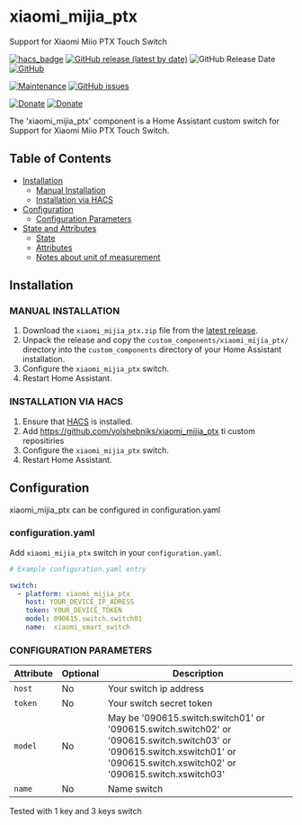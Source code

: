 # xiaomi_mijia_ptx
Support for Xiaomi Miio PTX Touch Switch

[![hacs_badge](https://img.shields.io/badge/HACS-Custom-orange.svg)](https://github.com/custom-components/hacs)
[![GitHub release (latest by date)](https://img.shields.io/github/v/release/volshebniks/xiaomi_mijia_ptx)](https://github.com/volshebniks/xiaomi_mijia_ptx/releases)
![GitHub Release Date](https://img.shields.io/github/release-date/volshebniks/xiaomi_mijia_ptx)
[![GitHub](https://img.shields.io/github/license/volshebniks/xiaomi_mijia_ptx)](LICENSE)

[![Maintenance](https://img.shields.io/badge/Maintained%3F-Yes-brightgreen.svg)](https://github.com/volshebniks/xiaomi_mijia_ptx/graphs/commit-activity)
[![GitHub issues](https://img.shields.io/github/issues/volshebniks/xiaomi_mijia_ptx)](https://github.com/volshebniks/xiaomi_mijia_ptx/issues)

[![Donate](https://img.shields.io/badge/donate-Coffee-yellow.svg)](https://https://www.buymeacoffee.com/RlnBV9r)
[![Donate](https://img.shields.io/badge/donate-Yandex-red.svg)](https://money.yandex.ru/to/41001566881198)


The 'xiaomi_mijia_ptx' component is a Home Assistant custom switch for Support for Xiaomi Miio PTX Touch Switch.

## Table of Contents

* [Installation](#installation)
  * [Manual Installation](#manual-installation)
  * [Installation via HACS](#installation-via-hacs)
* [Configuration](#configuration)
  * [Configuration Parameters](#configuration-parameters)
* [State and Attributes](#state-and-attributes)
  * [State](#state)
  * [Attributes](#attributes)
  * [Notes about unit of measurement](#notes-about-unit-of-measurement)

## Installation

### MANUAL INSTALLATION

1. Download the `xiaomi_mijia_ptx.zip` file from the
   [latest release](https://github.com/volshebniks/xiaomi_mijia_ptx/releases/latest).
2. Unpack the release and copy the `custom_components/xiaomi_mijia_ptx/` directory
   into the `custom_components` directory of your Home Assistant
   installation.
3. Configure the `xiaomi_mijia_ptx` switch.
4. Restart Home Assistant.

### INSTALLATION VIA HACS

1. Ensure that [HACS](https://custom-components.github.io/hacs/) is installed.
2. Add https://github.com/volshebniks/xiaomi_mijia_ptx ti custom repositiries
3. Configure the `xiaomi_mijia_ptx` switch.
4. Restart Home Assistant.

## Configuration

xiaomi_mijia_ptx  can be configured  in configuration.yaml


### configuration.yaml

Add `xiaomi_mijia_ptx` switch in your `configuration.yaml`.

```yaml
# Example configuration.yaml entry

switch:
  - platform: xiaomi_mijia_ptx
    host: YOUR_DEVICE_IP_ADRESS
    token: YOUR_DEVICE_TOKEN
    model: 090615.switch.switch01
    name:  xiaomi_smart_switch
```

### CONFIGURATION PARAMETERS

|Attribute |Optional|Description
|:----------|----------|------------
| `host` | No | Your switch ip address
|`token` | No | Your switch secret token
| `model` | No | May be '090615.switch.switch01' or '090615.switch.switch02' or '090615.switch.switch03' or '090615.switch.xswitch01' or '090615.switch.xswitch02' or '090615.switch.xswitch03'
| `name` | No | Name switch


Tested with 1 key and 3 keys switch
